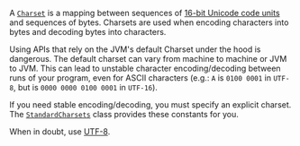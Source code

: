 A [`Charset`][charset] is a mapping between sequences of [16-bit Unicode code
units][codeunit] and sequences of bytes. Charsets are used when encoding
characters into bytes and decoding bytes into characters.

[charset]: https://docs.oracle.com/javase/8/docs/api/java/nio/charset/Charset.html
[codeunit]: http://unicode.org/glossary/#code_unit

Using APIs that rely on the JVM's default Charset under the hood is dangerous.
The default charset can vary from machine to machine or JVM to JVM. This can
lead to unstable character encoding/decoding between runs of your program, even
for ASCII characters (e.g.: `A` is `0100 0001` in `UTF-8`, but is `0000 0000
0100 0001` in `UTF-16`).

If you need stable encoding/decoding, you must specify an explicit charset. The
[`StandardCharsets`][charsets] class provides these constants for you.

[charsets]: https://docs.oracle.com/javase/8/docs/api/java/nio/charset/StandardCharsets.html

When in doubt, use [UTF-8].

[UTF-8]: http://www.utf8everywhere.org/

